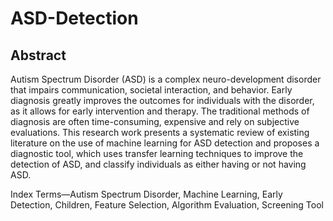 # ASD-Detection

## Abstract

Autism Spectrum Disorder (ASD) is a complex
neuro-development disorder that impairs communication, societal interaction, and behavior. Early diagnosis greatly improves
the outcomes for individuals with the disorder, as it allows
for early intervention and therapy. The traditional methods
of diagnosis are often time-consuming, expensive and rely on
subjective evaluations. This research work presents a systematic
review of existing literature on the use of machine learning for
ASD detection and proposes a diagnostic tool, which uses transfer
learning techniques to improve the detection of ASD, and classify
individuals as either having or not having ASD.

Index Terms—Autism Spectrum Disorder, Machine Learning,
Early Detection, Children, Feature Selection, Algorithm Evaluation, Screening Tool
